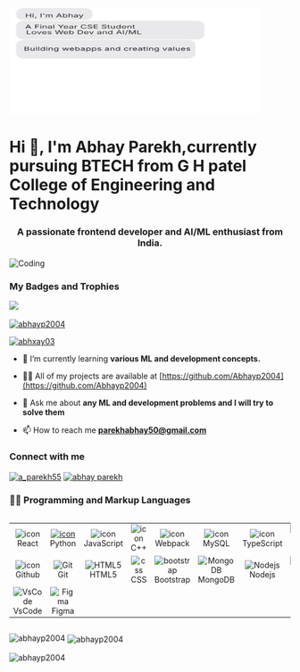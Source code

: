 <img src="https://raw.githubusercontent.com/Abhayp2004/Abhayp2004/main/chat (1).svg" alt="Chat" width="450" height="190"><h1 align="left" margin-bottom="0px">
<h1 margin-top="0px">Hi 👋, I'm Abhay Parekh,currently pursuing BTECH from G H patel College of Engineering and Technology</h1>
<h3 align="center">A passionate frontend developer and AI/ML enthusiast from India.</h3>
<img align="center" alt="Coding" width="930" src="https://as2.ftcdn.net/v2/jpg/05/68/98/15/1000_F_568981524_2irG4VUSs06xbahAihTpkuSfxKkw8FqX.jpg">
<b><h3>My Badges and Trophies</h3></b>
<a href="https://developers.google.com/profile/badges/community/innovators/cloud/2021_member"><img src="https://developers.google.com/static/profile/badges/community/innovators/cloud/2021_member/badge.svg" height=100 widht=100>
<p align="left"> <a href="https://github.com/ryo-ma/github-profile-trophy"><img src="https://github-profile-trophy.vercel.app/?username=abhayp2004" alt="abhayp2004" /></a></p>


<p align="left"> <a href="https://twitter.com/abhxay03" target="blank"><img src="https://img.shields.io/twitter/follow/a_parekh55?logo=twitter&style=for-the-badge" alt="abhxay03" /></a> </p>

- 🌱 I’m currently learning **various ML and development concepts.**

- 👨‍💻 All of my projects are available at [https://github.com/Abhayp2004](https://github.com/Abhayp2004)

- 💬 Ask me about **any ML and development problems and I will try to solve them**

- 📫 How to reach me **parekhabhay50@gmail.com**

<h3 align="left">Connect with me</h3>
<p align="left">
<a href="https://twitter.com/abhxay03" target="blank"><img align="center" src="https://raw.githubusercontent.com/rahuldkjain/github-profile-readme-generator/master/src/images/icons/Social/twitter.svg" alt="a_parekh55" height="30" width="40" /></a>
<a href="https://linkedin.com/in/abhay parekh" target="blank"><img align="center" src="https://raw.githubusercontent.com/rahuldkjain/github-profile-readme-generator/master/src/images/icons/Social/linked-in-alt.svg" alt="abhay parekh" height="30" width="40" /></a>
</p>

  <!-- Some badges are from https://github.com/Ileriayo/markdown-badges -->

  <h3>👨‍💻 Programming and Markup Languages</h3>

<div style="display: flex; align-items: flex-start; align: center">
<table align="left">
  <tr>
    <td align="center" width="96">
        <img src="https://techstack-generator.vercel.app/react-icon.svg" alt="icon" width="65" height="65" />
      <br>React
    </td>
    <td align="center" width="96">
      <a href="#macropower-tech">
        <img src="https://techstack-generator.vercel.app/python-icon.svg" alt="icon" width="65" height="65" />
      </a>
      <br>Python
    </td>
    <td align="center" width="96">
        <img src="https://techstack-generator.vercel.app/js-icon.svg" alt="icon" width="65" height="65" />
      <br>JavaScript
    </td>
    <td align="center" width="96">
        <img src="https://techstack-generator.vercel.app/cpp-icon.svg" alt="icon" width="65" height="65" />
      <br>C++
    </td>
    <td align="center" width="96">
        <img src="https://techstack-generator.vercel.app/webpack-icon.svg" alt="icon" width="65" height="65" />
      <br>Webpack
    </td>
    <td align="center" width="96">
        <img src="https://techstack-generator.vercel.app/mysql-icon.svg" alt="icon" width="65" height="65" />
      <br>MySQL
    </td>
    <td align="center" width="96">
        <img src="https://techstack-generator.vercel.app/ts-icon.svg" alt="icon" width="65" height="65" />
      <br>TypeScript
    </td>
  
  <td align="center" width="96">
        <img src="https://techstack-generator.vercel.app/csharp-icon.svg" alt="icon" width="65" height="65" />
      <br>C#
    </td>
  </tr>
  
  <tr>
    <td align="center" width="96">
        <img src="https://techstack-generator.vercel.app/github-icon.svg" alt="icon" width="65" height="65" />
      <br>Github
    </td>
    <td align="center" width="96"> 
        <img src="https://user-images.githubusercontent.com/25181517/192108372-f71d70ac-7ae6-4c0d-8395-51d8870c2ef0.png" width="48" height="48" alt="Git" />
      <br>Git
    </td>
    <td align="center"  width="96">
        <img src="https://skillicons.dev/icons?i=html" width="48" height="48" alt="HTML5" />
      <br>HTML5
    </td>
    <td align="center" width="96">
        <img src="https://skillicons.dev/icons?i=css" width="48" height="48" alt="css" />
      <br>CSS
    </td>
    <td align="center"  width="96">
        <img src="https://skillicons.dev/icons?i=bootstrap" width="48" height="48" alt="bootstrap" />
      <br>Bootstrap
    </td>
    <td align="center" width="96">
        <img src="https://skillicons.dev/icons?i=mongodb" width="48" height="48" alt="MongoDB" />
      <br>MongoDB
    </td>
    <td align="center" width="96">
        <img src="https://skillicons.dev/icons?i=nodejs" width="48" height="48" alt="Nodejs" />
      <br>Nodejs
      </td>
    <td align="center" width="96">
        <img src="https://skillicons.dev/icons?i=php" width="48" height="48" alt="PHP" />
      <br>PHP
    </td>
  </tr>
 <tr>
    
   <td align="center" width="96">
        <img src="https://skillicons.dev/icons?i=vscode" width="48" height="48" alt="VsCode" />
      <br>VsCode
    </td>
       
   <td align="center" width="96">
        <img src="https://skillicons.dev/icons?i=figma" width="48" height="48" alt="Figma" />
      <br>Figma
    </td>
             
      
 </tr>
</table>
<br><br>


</div>
<p><img align="left" src="https://github-readme-stats.vercel.app/api/top-langs?username=abhayp2004&show_icons=true&locale=en&layout=compact" alt="abhayp2004" /></p>

<p>&nbsp;<img align="center" src="https://github-readme-stats.vercel.app/api?username=abhayp2004&show_icons=true&locale=en" alt="abhayp2004" /></p>

<p><img align="center" src="https://github-readme-streak-stats.herokuapp.com/?user=abhayp2004&" alt="abhayp2004" /></p>


